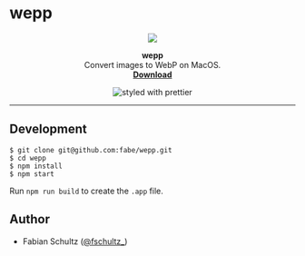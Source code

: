 # wepp

<p align="center">
  <a href="https://gfycat.com/gifs/detail/SlowSizzlingKrill"><img src="https://thumbs.gfycat.com/SlowSizzlingKrill-size_restricted.gif"></a>
</p>
<p align="center">
  <strong>wepp</strong><br>
  Convert images to WebP on MacOS.<br>
  <strong><a href="https://api.github.com/repos/fabe/wepp/releases/latest">Download</a></strong>
</p>
<p align="center">
  <img src="https://img.shields.io/badge/styled_with-prettier-ff69b4.svg" align="center" alt="styled with prettier">
</p>

****

## Development
    $ git clone git@github.com:fabe/wepp.git
    $ cd wepp
    $ npm install
    $ npm start

Run `npm run build` to create the `.app` file.

## Author
- Fabian Schultz ([@fschultz_](https://twitter.com/fschultz_))
